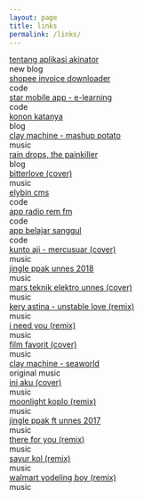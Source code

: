 ```yaml
---
layout: page
title: links
permalink: /links/
---
```


<!-- links -->
<div class="post-teaser links">
	<div class="row">
		<div class="title-teks">
			<a class="" href="https://twitter.com/clay_machine/status/1292807415449006080">
			tentang aplikasi akinator 
			</a>
		</div>
		<div class="dots"></div>
		<div class="value-teks">
			<span class="badge new">new</span>
			<span class="badge blog">blog</span>
		</div>
	</div>
</div>


<!-- links -->
<div class="post-teaser links">
	<div class="row">
		<div class="title-teks">
			<a class="" href="https://elybin.github.io/tools_shopee_dler.html">
			shopee invoice downloader
			</a>
		</div>
		<div class="dots"></div>
		<div class="value-teks">
			<span class="badge code">code</span>
		</div>
	</div>
</div>

<!-- links -->
<div class="post-teaser links">
	<div class="row">
		<div class="title-teks">
			<a class="" href="https://play.google.com/store/apps/details?id=com.melonkotak.onefunlearn">
			star mobile app - e-learning
			</a>
		</div>
		<div class="dots"></div>
		<div class="value-teks">
			<span class="badge code">code</span>
		</div>
	</div>
</div>

<!-- links -->
<div class="post-teaser links">
	<div class="row">
		<div class="title-teks">
			<a class="" href="{{ site.baseurl }}/blog/2020/04/30/konon-katanya.html">
			konon katanya
			</a>
		</div>
		<div class="dots"></div>
		<div class="value-teks">
			<span class="badge blog">blog</span>
		</div>
	</div>
</div>


<!-- links -->
<div class="post-teaser links">
	<div class="row">
		<div class="title-teks">
			<a class="" href="https://youtu.be/uhZ0XvN6RbI">
			clay machine - mashup potato
			</a>
		</div>
		<div class="dots"></div>
		<div class="value-teks">
			<span class="badge music">music</span>
		</div>
	</div>
</div>

<!-- links -->
<div class="post-teaser links">
	<div class="row">
		<div class="title-teks">
			<a class="" href="{{ site.baseurl }}/blog/2020/04/11/rain-drops.html">
			rain drops, the painkiller
			</a>
		</div>
		<div class="dots"></div>
		<div class="value-teks">
			<span class="badge blog">blog</span>
		</div>
	</div>
</div>

<!-- links -->
<div class="post-teaser links">
	<div class="row">
		<div class="title-teks">
			<a class="" href="https://youtu.be/nwqUdRjLR9I">
			bitterlove (cover)
			</a>
		</div>
		<div class="dots"></div>
		<div class="value-teks">
			<span class="badge music">music</span>
		</div>
	</div>
</div>

<!-- links -->
<div class="post-teaser links">
	<div class="row">
		<div class="title-teks">
			<a class="" href="https://github.com/elybin/ElybinCMS">
			elybin cms
			</a>
		</div>
		<div class="dots"></div>
		<div class="value-teks">
			<span class="badge code">code</span>
		</div>
	</div>
</div>

<!-- links -->
<div class="post-teaser links">
	<div class="row">
		<div class="title-teks">
			<a class="" href="https://play.google.com/store/apps/details?id=com.remfm.streaming">
			app radio rem fm 
			</a>
		</div>
		<div class="dots"></div>
		<div class="value-teks">
			<span class="badge code">code</span>
		</div>
	</div>
</div>
<!-- links -->
<div class="post-teaser links">
	<div class="row">
		<div class="title-teks">
			<a class="" href="https://play.google.com/store/apps/details?id=com.melonkotak.belajarsanggul">
			app belajar sanggul
			</a>
		</div>
		<div class="dots"></div>
		<div class="value-teks">
			<span class="badge code">code</span>
		</div>
	</div>
</div>
<!-- links -->
<div class="post-teaser links">
	<div class="row">
		<div class="title-teks">
			<a class="" href="https://www.youtube.com/watch?v=IfvYMta2oOI&feature=youtu.be">
			kunto aji - mercusuar (cover)
			</a>
		</div>
		<div class="dots"></div>
		<div class="value-teks">
			<span class="badge music">music</span>
		</div>
	</div>
</div>
<!-- links -->
<div class="post-teaser links">
	<div class="row">
		<div class="title-teks">
			<a class="" href="https://www.youtube.com/watch?v=w6r_TKB1IBQ">
			jingle ppak unnes 2018
			</a>
		</div>
		<div class="dots"></div>
		<div class="value-teks">
			<span class="badge music">music</span>
		</div>
	</div>
</div>
<!-- links -->
<div class="post-teaser links">
	<div class="row">
		<div class="title-teks">
			<a class="" href="https://soundcloud.com/claymachine/mars-teknik-elektro-unnes-cover">
			mars teknik elektro unnes (cover)
			</a>
		</div>
		<div class="dots"></div>
		<div class="value-teks">
			<span class="badge music">music</span>
		</div>
	</div>
</div>
<!-- links -->
<div class="post-teaser links">
	<div class="row">
		<div class="title-teks">
			<a class="" href="https://www.youtube.com/watch?v=v0f6S6ZN6VY">
			kery astina - unstable love (remix)
			</a>
		</div>
		<div class="dots"></div>
		<div class="value-teks">
			<span class="badge music">music</span>
		</div>
	</div>
</div>
<!-- links -->
<div class="post-teaser links">
	<div class="row">
		<div class="title-teks">
			<a class="" href="https://www.youtube.com/watch?v=z-99FXk99UQ">
			i need you (remix)
			</a>
		</div>
		<div class="dots"></div>
		<div class="value-teks">
			<span class="badge music">music</span>
		</div>
	</div>
</div>
<!-- links -->
<div class="post-teaser links">
	<div class="row">
		<div class="title-teks">
			<a class="" href="https://soundcloud.com/claymachine/film-favorit">
			film favorit (cover)
			</a>
		</div>
		<div class="dots"></div>
		<div class="value-teks">
			<span class="badge music">music</span>
		</div>
	</div>
</div>
<!-- links -->
<div class="post-teaser links">
	<div class="row">
		<div class="title-teks">
			<a class="" href="https://www.youtube.com/watch?v=EjqKeM8zPQM">
			clay machine - seaworld
			</a>
		</div>
		<div class="dots"></div>
		<div class="value-teks">
			<span class="badge original">original</span>
			<span class="badge music">music</span>
		</div>
	</div>
</div>
<!-- links -->
<div class="post-teaser links">
	<div class="row">
		<div class="title-teks">
			<a class="" href="https://www.youtube.com/watch?v=PGpwECwc53c">
			ini aku (cover)
			</a>
		</div>
		<div class="dots"></div>
		<div class="value-teks">
			<span class="badge music">music</span>
		</div>
	</div>
</div>
<!-- links -->
<div class="post-teaser links">
	<div class="row">
		<div class="title-teks">
			<a class="" href="https://soundcloud.com/claymachine/xxxtentacion-moonlight-koplo-flip-by-clay-machine">
			moonlight koplo (remix)
			</a>
		</div>
		<div class="dots"></div>
		<div class="value-teks">
			<span class="badge music">music</span>
		</div>
	</div>
</div>
<!-- links -->
<div class="post-teaser links">
	<div class="row">
		<div class="title-teks">
			<a class="" href="https://soundcloud.com/claymachine/sejuta-harapan">
			jingle ppak ft unnes 2017
			</a>
		</div>
		<div class="dots"></div>
		<div class="value-teks">
			<span class="badge music">music</span>
		</div>
	</div>
</div>
<!-- links -->
<div class="post-teaser links">
	<div class="row">
		<div class="title-teks">
			<a class="" href="https://www.youtube.com/watch?v=YOndbY8zKZg">
			there for you (remix)
			</a>
		</div>
		<div class="dots"></div>
		<div class="value-teks">
			<span class="badge music">music</span>
		</div>
	</div>
</div>
<!-- links -->
<div class="post-teaser links">
	<div class="row">
		<div class="title-teks">
			<a class="" href="https://www.youtube.com/watch?v=AUHllWRXofA">
			sayur kol (remix)
			</a>
		</div>
		<div class="dots"></div>
		<div class="value-teks">
			<span class="badge music">music</span>
		</div>
	</div>
</div>
<!-- links -->
<div class="post-teaser links">
	<div class="row">
		<div class="title-teks">
			<a class="" href="https://www.youtube.com/watch?v=gbJ6ZZK3eaM">
			walmart yodeling boy (remix)
			</a>
		</div>
		<div class="dots"></div>
		<div class="value-teks">
			<span class="badge music">music</span>
		</div>
	</div>
</div>

